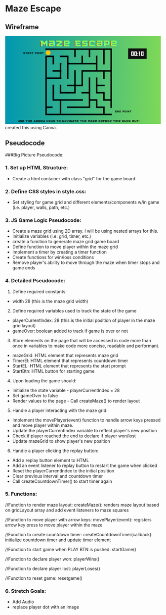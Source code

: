 # Maze Escape

## Wireframe

![image](../assets/image.png)
created this using Canva.

## Pseudocode 

###Big Picture Pseudocode:

### 1. Set up HTML Structure:
- Create a html container with class "grid" for the game board
### 2. Define CSS styles in style.css:
- Set styling for game grid and different elements/components w/in game (i.e. player, walls, path, etc.)
### 3. JS Game Logic Pseudocode:
-  Create a maze grid using 2D array. I will be using nested arrays for this.
- Initialize variables (i.e. grid, timer, etc.)
- create a function to generate maze grid game board
- Define function to move player within the maze grid
- Implement a timer by creating a timer function
- Create functions for win/loss conditions 
- Remove player's ability to move through the maze when timer stops and game ends

### 4. Detailed Pseudocode: 
1. Define required constants:
  - width 28 (this is the maze grid width)
2. Define required variables used to track the state of the game
  - playerCurrentIndex: 28 (this is the initial position of player in the maze grid layout)
  - gameOver: boolean added to track if game is over or not
3. Store elements on the page that will be accessed in code more than once in variables to make code more concise, readable and performant.
  - mazeGrid: HTML element that represents maze grid
  - TimerEl: HTML element that represents countdown timer
  - StartEL: HTML element that represents the start prompt
  - StartBtn: HTML button for starting game
4. Upon loading the game should:
  - Initialize the state variable - playerCurrentIndex = 28
  - Set gameOver to false
  - Render values to the page - Call createMaze() to render layout
5. Handle a player interacting with the maze grid:
  - Implement the movePlayer(event) function to handle arrow keys pressed and move player within maze.
  - Update the playerCurrentIndex variable to reflect player's new position 
  - Check if player reached the end to declare if player won/lost
  - Update mazeGrid to show player's new position
6. Handle a player clicking the replay button:
  - Add a replay button element to HTML
  - Add an event listener to replay button to restart the game when clicked
  - Reset the playerCurrentIndex to the initial position
  - Clear previous interval and countdown timer
  - Call createCountdownTimer() to start timer again

### 5. Functions:

//Function to render maze layout:
createMaze(): renders maze layout based on gridLayout array and add event listeners to maze squares

//Function to move player with arrow keys:
movePlayer(event): registers arrow key press to move player within the maze

//Function to create countdown timer:
createCountdownTimer(callback): initialize countdown timer and update timer element

//Function to start game when PLAY BTN is pushed:
startGame()

//Function to declare player won:
playerWins()

//Function to declare player lost:
playerLoses()

//Function to reset game:
resetgame()

### 6. Stretch Goals:
- Add Audio
- replace player dot with an image 